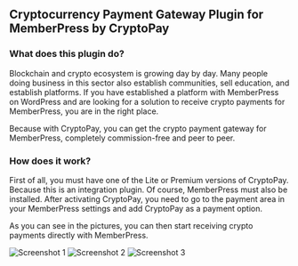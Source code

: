 ## Cryptocurrency Payment Gateway Plugin for MemberPress by CryptoPay

### What does this plugin do?

Blockchain and crypto ecosystem is growing day by day. Many people doing business in this sector also establish communities, sell education, and establish platforms. If you have established a platform with MemberPress on WordPress and are looking for a solution to receive crypto payments for MemberPress, you are in the right place.

Because with CryptoPay, you can get the crypto payment gateway for MemberPress, completely commission-free and peer to peer.

### How does it work?

First of all, you must have one of the Lite or Premium versions of CryptoPay. Because this is an integration plugin. Of course, MemberPress must also be installed. After activating CryptoPay, you need to go to the payment area in your MemberPress settings and add CryptoPay as a payment option. 

As you can see in the pictures, you can then start receiving crypto payments directly with MemberPress.

![Screenshot 1](https://i.ibb.co/6yzpKRw/screenshot-1.png)
![Screenshot 2](https://i.ibb.co/gDk3YFr/screenshot-2.png)
![Screenshot 3](https://i.ibb.co/nPFj1w3/screenshot-3.png)